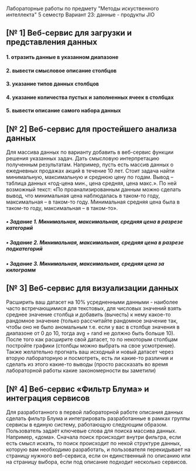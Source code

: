 Лабораторные работы по предмету "Методы искуственного интеллекта"
5 семестр
Вариант 23: данные - продукты JIO

## [№ 1] Веб-сервис для загрузки и представления данных
#### 1. отразить данные в указанном диапазоне
#### 2. вывести смысловое описание столбцов
#### 3. указание типов данных столбцов
#### 4. указание количества пустых и заполненных ячеек в столбцах
#### 5. вывести описание самого набора данных

## [№ 2] Веб-сервис для простейшего анализа данных 
Для массива данных по варианту добавить в веб-сервис функции решения указанных задач. Дать смысловую интерпретацию полученным результатам.
Например, пусть есть массив данных о ежедневных продажах акций в течение 10 лет. 
Стоит задача найти минимальную, максимальную и среднюю цену по годам. Вывод – таблица данных «год-цена мин., цена средняя, цена макс.».
По ней возможный текст: «По проанализированным данным можно сделать вывод, что минимальная цена наблюдалась в таком-то году, максимальная – в таком-то году.
Минимальная средняя цена была в таком-то году, максимальная – в таком-то». 
##### • Задание 1. Минимальная, максимальная, средняя цена в разрезе категорий
##### • Задание 2. Минимальная, максимальная, средняя цена в разрезе подкатегорий
##### • Задание 3. Минимальная, максимальная, средняя цена за килограмм

## [№ 3] Веб-сервис для визуализации данных
Расширить ваш датасет на 10% усредненными данными - наиболее часто встречающимися для
текстовых, для числовых значений взять среднее 
значение столбца и добавить (вычесть) к нему какое-то 
рандомное значение (только рассчитайте рандомное значение так, чтобы оно
не было аномальным т.е. если у вас в столбце значения в диапазоне от 0 до 10, тогда 
avg + rand не должно быть больше 10). После того как расширите свой датасет, 
то по некоторым столбцам постройте графики (столбцы можно выбрать на свое усмотрение).
Также желательно прогнать ваш исходный и новый датасет через вторую
лабораторную и посмотреть, есть ли какие-то различия и сделать из этого какие-то выводы 
(просто рассказать во время лабораторной работы какие закономерности вы заметили)



## [№ 4] Веб-сервис «Фильтр Блума» и интеграция сервисов
Для разработанного в первой лабораторной работе описания данных сделать фильтр Блума и интегрировать разработанные в рамках 
группы сервисы в единую систему, работающую следующим образом. Пользователь задаёт ключевые слова для поиска массива данных. 
Например, «дома». Сначала поиск происходит внутри фильтра, если есть смысл искать, то поиск происходит по некой структуре данных, 
которую вам необходимо разработать, и пользователя перекидывает на страницу нужного веб-сервиса, если он единственный по описанию или
на страницу выбора, если под описание подходит несколько сервисов.
